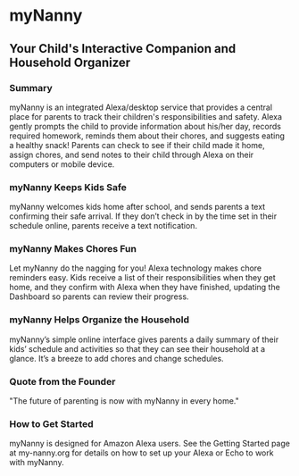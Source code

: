 # myNanny #
## Your Child's Interactive Companion and Household Organizer

### Summary

myNanny is an integrated Alexa/desktop service that provides a central place for parents to track their children's responsibilities and safety. Alexa gently prompts the child to provide information about his/her day, records required homework, reminds them about their chores, and suggests eating a healthy snack! Parents can check to see if their child made it home, assign chores, and send notes to their child through Alexa on their computers or mobile device.

### myNanny Keeps Kids Safe

myNanny welcomes kids home after school, and sends parents a text confirming their safe arrival. If they don’t check in by the time set in their schedule online, parents receive a text notification.  

### myNanny Makes Chores Fun

Let myNanny do the nagging for you! Alexa technology makes chore reminders easy. Kids receive a list of their responsibilities when they get home, and they confirm with Alexa when they have finished, updating the Dashboard so parents can review their progress.

### myNanny Helps Organize the Household

myNanny’s simple online interface gives parents a daily summary of their kids’ schedule and activities so that they can see their household at a glance. It’s a breeze to add chores and change schedules.  

### Quote from the Founder
"The future of parenting is now with myNanny in every home."

### How to Get Started
myNanny is designed for Amazon Alexa users. See the Getting Started page at my-nanny.org for details on how to set up your Alexa or Echo to work with myNanny.
